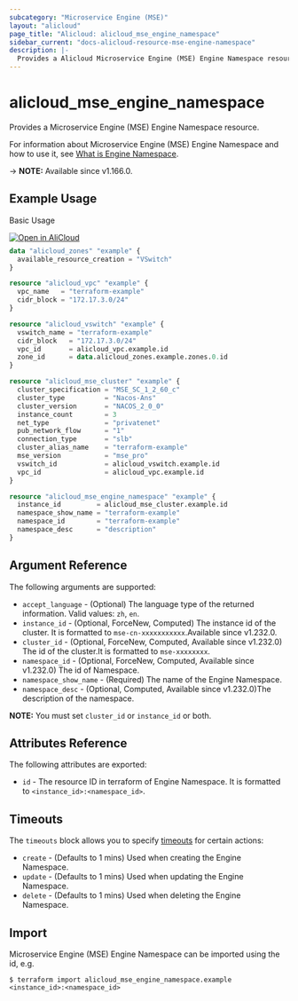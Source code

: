 ```yaml
---
subcategory: "Microservice Engine (MSE)"
layout: "alicloud"
page_title: "Alicloud: alicloud_mse_engine_namespace"
sidebar_current: "docs-alicloud-resource-mse-engine-namespace"
description: |-
  Provides a Alicloud Microservice Engine (MSE) Engine Namespace resource.
---
```


# alicloud_mse_engine_namespace

Provides a Microservice Engine (MSE) Engine Namespace resource.

For information about Microservice Engine (MSE) Engine Namespace and how to use it, see [What is Engine Namespace](https://www.alibabacloud.com/help/en/mse/developer-reference/api-mse-2019-05-31-createenginenamespace).

-> **NOTE:** Available since v1.166.0.

## Example Usage

Basic Usage

<div style="display: block;margin-bottom: 40px;"><div class="oics-button" style="float: right;position: absolute;margin-bottom: 10px;">
  <a href="https://api.aliyun.com/terraform?resource=alicloud_mse_engine_namespace&exampleId=d901b9e6-1487-89f2-734a-abc449c9ee88c0765c97&activeTab=example&spm=docs.r.mse_engine_namespace.0.d901b9e614&intl_lang=EN_US" target="_blank">
    <img alt="Open in AliCloud" src="https://img.alicdn.com/imgextra/i1/O1CN01hjjqXv1uYUlY56FyX_!!6000000006049-55-tps-254-36.svg" style="max-height: 44px; max-width: 100%;">
  </a>
</div></div>

```terraform
data "alicloud_zones" "example" {
  available_resource_creation = "VSwitch"
}

resource "alicloud_vpc" "example" {
  vpc_name   = "terraform-example"
  cidr_block = "172.17.3.0/24"
}

resource "alicloud_vswitch" "example" {
  vswitch_name = "terraform-example"
  cidr_block   = "172.17.3.0/24"
  vpc_id       = alicloud_vpc.example.id
  zone_id      = data.alicloud_zones.example.zones.0.id
}

resource "alicloud_mse_cluster" "example" {
  cluster_specification = "MSE_SC_1_2_60_c"
  cluster_type          = "Nacos-Ans"
  cluster_version       = "NACOS_2_0_0"
  instance_count        = 3
  net_type              = "privatenet"
  pub_network_flow      = "1"
  connection_type       = "slb"
  cluster_alias_name    = "terraform-example"
  mse_version           = "mse_pro"
  vswitch_id            = alicloud_vswitch.example.id
  vpc_id                = alicloud_vpc.example.id
}

resource "alicloud_mse_engine_namespace" "example" {
  instance_id         = alicloud_mse_cluster.example.id
  namespace_show_name = "terraform-example"
  namespace_id        = "terraform-example"
  namespace_desc      = "description"
}
```

## Argument Reference

The following arguments are supported:

* `accept_language` - (Optional) The language type of the returned information. Valid values: `zh`, `en`.
* `instance_id` - (Optional, ForceNew, Computed) The instance id of the cluster. It is formatted to `mse-cn-xxxxxxxxxxx`.Available since v1.232.0.
* `cluster_id` - (Optional, ForceNew, Computed, Available since v1.232.0) The id of the cluster.It is formatted to `mse-xxxxxxxx`.
* `namespace_id` - (Optional, ForceNew, Computed, Available since v1.232.0) The id of Namespace. 
* `namespace_show_name` - (Required) The name of the Engine Namespace.
* `namespace_desc` - (Optional, Computed, Available since v1.232.0)The description of the namespace.

**NOTE:** You must set `cluster_id` or `instance_id` or both.

## Attributes Reference

The following attributes are exported:

* `id` - The resource ID in terraform of Engine Namespace. It is formatted to `<instance_id>:<namespace_id>`.

## Timeouts

The `timeouts` block allows you to specify [timeouts](https://developer.hashicorp.com/terraform/language/resources/syntax#operation-timeouts) for certain actions:

* `create` - (Defaults to 1 mins) Used when creating the Engine Namespace.
* `update` - (Defaults to 1 mins) Used when updating the Engine Namespace.
* `delete` - (Defaults to 1 mins) Used when deleting the Engine Namespace.

## Import

Microservice Engine (MSE) Engine Namespace can be imported using the id, e.g.

```shell
$ terraform import alicloud_mse_engine_namespace.example <instance_id>:<namespace_id>
```